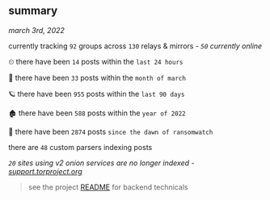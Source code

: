 
## summary
_march 3rd, 2022_

currently tracking `92` groups across `130` relays & mirrors - _`50` currently online_

⏲ there have been `14` posts within the `last 24 hours`

🦈 there have been `33` posts within the `month of march`

🪐 there have been `955` posts within the `last 90 days`

🏚 there have been `588` posts within the `year of 2022`

🦕 there have been `2874` posts `since the dawn of ransomwatch`

there are `48` custom parsers indexing posts

_`20` sites using v2 onion services are no longer indexed - [support.torproject.org](https://support.torproject.org/onionservices/v2-deprecation/)_

> see the project [README](https://github.com/thetanz/ransomwatch#ransomwatch--) for backend technicals
